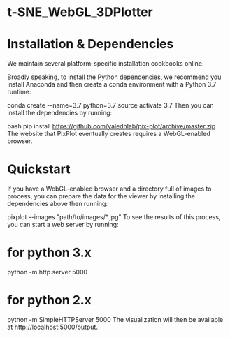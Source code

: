 # t-SNE_WebGL_3DPlotter

# Installation & Dependencies
We maintain several platform-specific installation cookbooks online.

Broadly speaking, to install the Python dependencies, we recommend you install Anaconda and then create a conda environment with a Python 3.7 runtime:

conda create --name=3.7 python=3.7
source activate 3.7
Then you can install the dependencies by running:

bash
pip install https://github.com/yaledhlab/pix-plot/archive/master.zip
The website that PixPlot eventually creates requires a WebGL-enabled browser.

# Quickstart
If you have a WebGL-enabled browser and a directory full of images to process, you can prepare the data for the viewer by installing the dependencies above then running:

pixplot --images "path/to/images/*.jpg"
To see the results of this process, you can start a web server by running:

# for python 3.x
python -m http.server 5000

# for python 2.x
python -m SimpleHTTPServer 5000
The visualization will then be available at http://localhost:5000/output.
